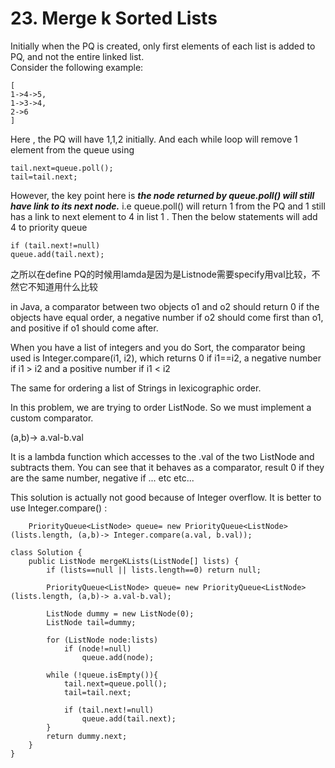 # 23. Merge k Sorted Lists



Initially when the PQ is created, only first elements of each list is added to PQ, and not the entire linked list.\
Consider the following example:

```
[
1->4->5,
1->3->4,
2->6
]
```

Here , the PQ will have 1,1,2 initially. And each while loop will remove 1 element from the queue using

```
tail.next=queue.poll();
tail=tail.next;
```

However, the key point here is _**the node returned by queue.poll() will still have link to its next node.**_ i.e queue.poll() will return 1 from the PQ and 1 still has a link to next element to 4 in list 1 . Then the below statements will add 4 to priority queue

```
if (tail.next!=null)
queue.add(tail.next);
```

之所以在define PQ的时候用lamda是因为是Listnode需要specify用val比较，不然它不知道用什么比较



in Java, a comparator between two objects o1 and o2 should return 0 if the objects have equal order, a negative number if o2 should come first than o1, and positive if o1 should come after.

When you have a list of integers and you do Sort, the comparator being used is Integer.compare(i1, i2), which returns 0 if i1==i2, a negative number if i1 > i2 and a positive number if i1 < i2

The same for ordering a list of Strings in lexicographic order.

In this problem, we are trying to order ListNode. So we must implement a custom comparator.

(a,b)-> a.val-b.val

It is a lambda function which accesses to the .val of the two ListNode and subtracts them. You can see that it behaves as a comparator, result 0 if they are the same number, negative if ... etc etc...

This solution is actually not good because of Integer overflow. It is better to use Integer.compare() :

```
    PriorityQueue<ListNode> queue= new PriorityQueue<ListNode>(lists.length, (a,b)-> Integer.compare(a.val, b.val));
```

```
class Solution {
    public ListNode mergeKLists(ListNode[] lists) {
        if (lists==null || lists.length==0) return null;
        
        PriorityQueue<ListNode> queue= new PriorityQueue<ListNode>(lists.length, (a,b)-> a.val-b.val);
        
        ListNode dummy = new ListNode(0);
        ListNode tail=dummy;
        
        for (ListNode node:lists)
            if (node!=null)
                queue.add(node);
            
        while (!queue.isEmpty()){
            tail.next=queue.poll();
            tail=tail.next;
            
            if (tail.next!=null)
                queue.add(tail.next);
        }
        return dummy.next;
    }
}
```
